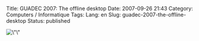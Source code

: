 Title: GUADEC 2007: The offline desktop
Date: 2007-09-26 21:43
Category: Computers / Informatique
Tags:
Lang: en
Slug: guadec-2007-the-offline-desktop
Status: published

![\\"\\"](/public/guadec/2007/offline-desktop.png)
